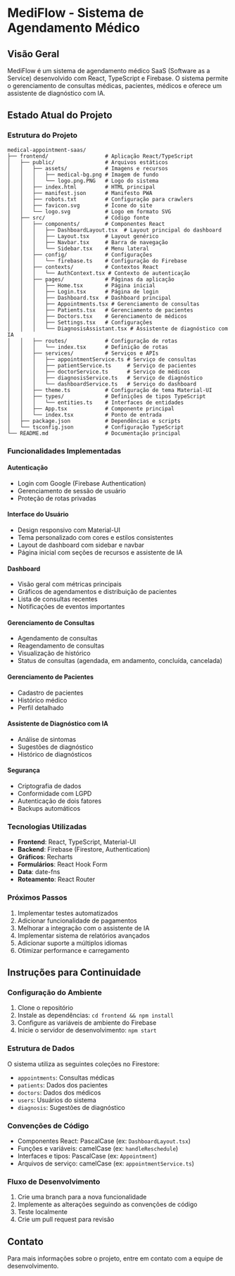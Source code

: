 # MediFlow - Sistema de Agendamento Médico

## Visão Geral
MediFlow é um sistema de agendamento médico SaaS (Software as a Service) desenvolvido com React, TypeScript e Firebase. O sistema permite o gerenciamento de consultas médicas, pacientes, médicos e oferece um assistente de diagnóstico com IA.

## Estado Atual do Projeto

### Estrutura do Projeto
```
medical-appointment-saas/
├── frontend/                  # Aplicação React/TypeScript
│   ├── public/                # Arquivos estáticos
│   │   ├── assets/            # Imagens e recursos
│   │   │   ├── medical-bg.png # Imagem de fundo
│   │   │   └── logo.png.PNG   # Logo do sistema
│   │   ├── index.html         # HTML principal
│   │   ├── manifest.json      # Manifesto PWA
│   │   ├── robots.txt         # Configuração para crawlers
│   │   ├── favicon.svg        # Ícone do site
│   │   └── logo.svg           # Logo em formato SVG
│   ├── src/                   # Código fonte
│   │   ├── components/        # Componentes React
│   │   │   ├── DashboardLayout.tsx  # Layout principal do dashboard
│   │   │   ├── Layout.tsx     # Layout genérico
│   │   │   ├── Navbar.tsx     # Barra de navegação
│   │   │   └── Sidebar.tsx    # Menu lateral
│   │   ├── config/            # Configurações
│   │   │   └── firebase.ts    # Configuração do Firebase
│   │   ├── contexts/          # Contextos React
│   │   │   └── AuthContext.tsx # Contexto de autenticação
│   │   ├── pages/             # Páginas da aplicação
│   │   │   ├── Home.tsx       # Página inicial
│   │   │   ├── Login.tsx      # Página de login
│   │   │   ├── Dashboard.tsx  # Dashboard principal
│   │   │   ├── Appointments.tsx # Gerenciamento de consultas
│   │   │   ├── Patients.tsx   # Gerenciamento de pacientes
│   │   │   ├── Doctors.tsx    # Gerenciamento de médicos
│   │   │   ├── Settings.tsx   # Configurações
│   │   │   └── DiagnosisAssistant.tsx # Assistente de diagnóstico com IA
│   │   ├── routes/            # Configuração de rotas
│   │   │   └── index.tsx      # Definição de rotas
│   │   ├── services/          # Serviços e APIs
│   │   │   ├── appointmentService.ts # Serviço de consultas
│   │   │   ├── patientService.ts     # Serviço de pacientes
│   │   │   ├── doctorService.ts      # Serviço de médicos
│   │   │   ├── diagnosisService.ts   # Serviço de diagnóstico
│   │   │   └── dashboardService.ts   # Serviço do dashboard
│   │   ├── theme.ts           # Configuração de tema Material-UI
│   │   ├── types/             # Definições de tipos TypeScript
│   │   │   └── entities.ts    # Interfaces de entidades
│   │   ├── App.tsx            # Componente principal
│   │   └── index.tsx          # Ponto de entrada
│   ├── package.json           # Dependências e scripts
│   └── tsconfig.json          # Configuração TypeScript
└── README.md                  # Documentação principal
```

### Funcionalidades Implementadas

#### Autenticação
- Login com Google (Firebase Authentication)
- Gerenciamento de sessão de usuário
- Proteção de rotas privadas

#### Interface do Usuário
- Design responsivo com Material-UI
- Tema personalizado com cores e estilos consistentes
- Layout de dashboard com sidebar e navbar
- Página inicial com seções de recursos e assistente de IA

#### Dashboard
- Visão geral com métricas principais
- Gráficos de agendamentos e distribuição de pacientes
- Lista de consultas recentes
- Notificações de eventos importantes

#### Gerenciamento de Consultas
- Agendamento de consultas
- Reagendamento de consultas
- Visualização de histórico
- Status de consultas (agendada, em andamento, concluída, cancelada)

#### Gerenciamento de Pacientes
- Cadastro de pacientes
- Histórico médico
- Perfil detalhado

#### Assistente de Diagnóstico com IA
- Análise de sintomas
- Sugestões de diagnóstico
- Histórico de diagnósticos

#### Segurança
- Criptografia de dados
- Conformidade com LGPD
- Autenticação de dois fatores
- Backups automáticos

### Tecnologias Utilizadas
- **Frontend**: React, TypeScript, Material-UI
- **Backend**: Firebase (Firestore, Authentication)
- **Gráficos**: Recharts
- **Formulários**: React Hook Form
- **Data**: date-fns
- **Roteamento**: React Router

### Próximos Passos
1. Implementar testes automatizados
2. Adicionar funcionalidade de pagamentos
3. Melhorar a integração com o assistente de IA
4. Implementar sistema de relatórios avançados
5. Adicionar suporte a múltiplos idiomas
6. Otimizar performance e carregamento

## Instruções para Continuidade

### Configuração do Ambiente
1. Clone o repositório
2. Instale as dependências: `cd frontend && npm install`
3. Configure as variáveis de ambiente do Firebase
4. Inicie o servidor de desenvolvimento: `npm start`

### Estrutura de Dados
O sistema utiliza as seguintes coleções no Firestore:
- `appointments`: Consultas médicas
- `patients`: Dados dos pacientes
- `doctors`: Dados dos médicos
- `users`: Usuários do sistema
- `diagnosis`: Sugestões de diagnóstico

### Convenções de Código
- Componentes React: PascalCase (ex: `DashboardLayout.tsx`)
- Funções e variáveis: camelCase (ex: `handleReschedule`)
- Interfaces e tipos: PascalCase (ex: `Appointment`)
- Arquivos de serviço: camelCase (ex: `appointmentService.ts`)

### Fluxo de Desenvolvimento
1. Crie uma branch para a nova funcionalidade
2. Implemente as alterações seguindo as convenções de código
3. Teste localmente
4. Crie um pull request para revisão

## Contato
Para mais informações sobre o projeto, entre em contato com a equipe de desenvolvimento. 